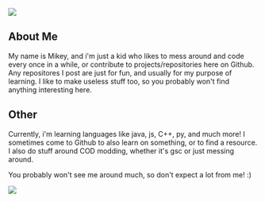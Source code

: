 ![](https://i.imgur.com/4M7IWwP.gif)

## About Me
My name is Mikey, and i'm just a kid who likes to mess around and code every once in a while, or contribute to projects/repositories here on Github. Any repositores I post are just for fun, and usually for my purpose of learning. I like to make useless stuff too, so you probably won't find anything interesting here.

## Other
Currently, i'm learning languages like java, js, C++, py, and much more! I sometimes come to Github to also learn on something, or to find a resource.
I also do stuff around COD modding, whether it's gsc or just messing around.

You probably won't see me around much, so don't expect a lot from me! :)

![](https://i.imgur.com/4M7IWwP.gif)
